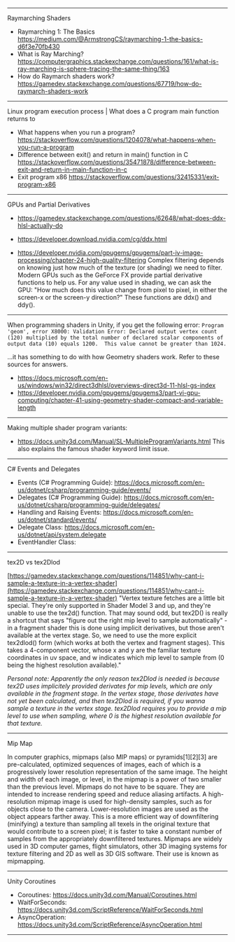 ----
Raymarching Shaders
* Raymarching 1: The Basics https://medium.com/@ArmstrongCS/raymarching-1-the-basics-d6f3e70fb430
* What is Ray Marching? https://computergraphics.stackexchange.com/questions/161/what-is-ray-marching-is-sphere-tracing-the-same-thing/163
* How do Raymarch shaders work? https://gamedev.stackexchange.com/questions/67719/how-do-raymarch-shaders-work

----
Linux program execution process | What does a C program main function returns to

* What happens when you run a program? https://stackoverflow.com/questions/1204078/what-happens-when-you-run-a-program
* Difference between exit() and return in main() function in C https://stackoverflow.com/questions/35471878/difference-between-exit-and-return-in-main-function-in-c
* Exit program x86 https://stackoverflow.com/questions/32415331/exit-program-x86

----
GPUs and Partial Derivatives

* https://gamedev.stackexchange.com/questions/62648/what-does-ddx-hlsl-actually-do
* https://developer.download.nvidia.com/cg/ddx.html

* https://developer.nvidia.com/gpugems/gpugems/part-iv-image-processing/chapter-24-high-quality-filtering
Complex filtering depends on knowing just how much of the texture (or shading) we need to filter. Modern GPUs such as the GeForce FX provide partial derivative functions to help us. For any value used in shading, we can ask the GPU: "How much does this value change from pixel to pixel, in either the screen-x or the screen-y direction?"
These functions are ddx() and ddy().
----
When programming shaders in Unity, if you get the following error: `Program 'geom', error X8000: Validation Error: Declared output vertex count (120) multiplied by the total number of declared scalar components of output data (10) equals 1200.  This value cannot be greater than 1024.`

...it has something to do with how Geometry shaders work. Refer to these sources for answers.
* https://docs.microsoft.com/en-us/windows/win32/direct3dhlsl/overviews-direct3d-11-hlsl-gs-index
* https://developer.nvidia.com/gpugems/gpugems3/part-vi-gpu-computing/chapter-41-using-geometry-shader-compact-and-variable-length
----
Making multiple shader program variants:
* https://docs.unity3d.com/Manual/SL-MultipleProgramVariants.html
This also explains the famous shader keyword limit issue.
----
C# Events and Delegates
* Events (C# Programming Guide): https://docs.microsoft.com/en-us/dotnet/csharp/programming-guide/events/
* Delegates (C# Programming Guide): https://docs.microsoft.com/en-us/dotnet/csharp/programming-guide/delegates/
* Handling and Raising Events: https://docs.microsoft.com/en-us/dotnet/standard/events/
* Delegate Class: https://docs.microsoft.com/en-us/dotnet/api/system.delegate
* EventHandler Class: 
----
tex2D vs tex2Dlod

[https://gamedev.stackexchange.com/questions/114851/why-cant-i-sample-a-texture-in-a-vertex-shader](https://gamedev.stackexchange.com/questions/114851/why-cant-i-sample-a-texture-in-a-vertex-shader)
"Vertex texture fetches are a little bit special. They're only supported in Shader Model 3 and up, and they're unable to use the tex2d() function.
That may sound odd, but tex2D() is really a shortcut that says "figure out the right mip level to sample automatically" - in a fragment shader this is done using implicit derivatives, but those aren't available at the vertex stage.
So, we need to use the more explicit tex2dlod() form (which works at both the vertex and fragment stages). This takes a 4-component vector, whose x and y are the familiar texture coordinates in uv space, and w indicates which mip level to sample from (0 being the highest resolution available)."

_Personal note: Apparently the only reason tex2Dlod is needed is because tex2D uses implicitely provided derivates for mip levels, which are only available in the fragment stage. In the vertex stage, those derivates have not yet been calculated, and then tex2Dlod is required, if you wanna sample a texture in the vertex stage. tex2Dlod requires you to provide a mip level to use when sampling, where 0 is the highest resolution available for that texture._

----
Mip Map

In computer graphics, mipmaps (also MIP maps) or pyramids[1][2][3] are pre-calculated, optimized sequences of images, each of which is a progressively lower resolution representation of the same image. The height and width of each image, or level, in the mipmap is a power of two smaller than the previous level. Mipmaps do not have to be square. They are intended to increase rendering speed and reduce aliasing artifacts. A high-resolution mipmap image is used for high-density samples, such as for objects close to the camera. Lower-resolution images are used as the object appears farther away. This is a more efficient way of downfiltering (minifying) a texture than sampling all texels in the original texture that would contribute to a screen pixel; it is faster to take a constant number of samples from the appropriately downfiltered textures. Mipmaps are widely used in 3D computer games, flight simulators, other 3D imaging systems for texture filtering and 2D as well as 3D GIS software. Their use is known as mipmapping.

----
Unity Coroutines
* Coroutines: https://docs.unity3d.com/Manual/Coroutines.html
* WaitForSeconds: https://docs.unity3d.com/ScriptReference/WaitForSeconds.html
* AsyncOperation: https://docs.unity3d.com/ScriptReference/AsyncOperation.html
----
